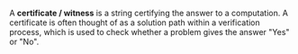 A **certificate / witness** is a string certifying the answer to a computation. A certificate is often thought of as a solution path within a verification process, which is used to check whether a problem gives the answer "Yes" or "No".